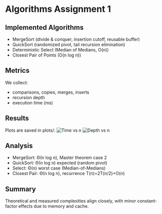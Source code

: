 ﻿# Algorithms Assignment 1

## Implemented Algorithms
- MergeSort (divide & conquer, insertion cutoff, reusable buffer)
- QuickSort (randomized pivot, tail recursion elimination)
- Deterministic Select (Median of Medians, O(n))
- Closest Pair of Points (O(n log n))

## Metrics
We collect:
- comparisons, copies, merges, inserts
- recursion depth
- execution time (ms)

## Results
Plots are saved in plots/:
![Time vs n](plots/time_vs_n.png)
![Depth vs n](plots/depth_vs_n.png)

## Analysis
- MergeSort: Θ(n log n), Master theorem case 2  
- QuickSort: Θ(n log n) expected (random pivot)  
- Select: Θ(n) worst case (Median-of-Medians)  
- Closest Pair: Θ(n log n), recurrence T(n)=2T(n/2)+O(n)

## Summary
Theoretical and measured complexities align closely, with minor constant-factor effects due to memory and cache.

